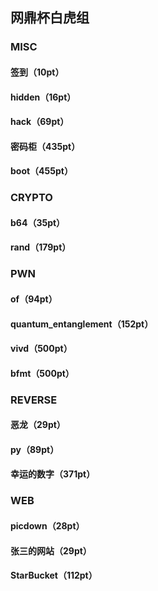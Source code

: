 ## 网鼎杯白虎组

### MISC

#### 签到（10pt）



#### hidden（16pt）



#### hack（69pt）



#### 密码柜（435pt）



#### boot（455pt）



### CRYPTO

#### b64（35pt）



#### rand（179pt）



### PWN

#### of（94pt）



#### quantum_entanglement（152pt）



#### vivd（500pt）



#### bfmt（500pt）



### REVERSE

#### 恶龙（29pt）



#### py（89pt）



#### 幸运的数字（371pt）



### WEB

#### picdown（28pt）



#### 张三的网站（29pt）



#### StarBucket（112pt）